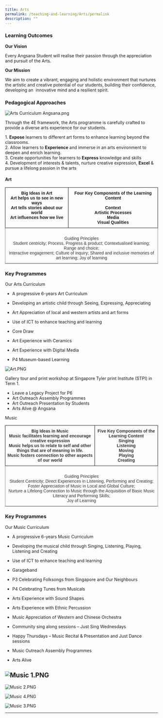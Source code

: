 ```yaml
---
title: Arts
permalink: /teaching-and-learning/Arts/permalink
description: ""
---
```

### Learning Outcomes

**Our Vision**  

Every Angsana Student will realise their passion through the appreciation and pursuit of the Arts.

**Our Mission**

We aim to create a vibrant, engaging and holistic environment that nurtures the artistic and creative potential of our students, building their confidence, developing an  innovative mind and a resilient spirit.

###   

### Pedagogical Approaches

  

![Arts Curriculum Angsana.png](https://angsanapri.moe.edu.sg/qql/slot/u167/academic_programmes/Arts/Arts%20Curriculum%20Angsana.png)

Through the 4E framework, the Arts programme is carefully crafted to provide a diverse arts experience for our students.

1. **Expose** learners to different art forms to enhance learning beyond the classrooms.  
2\. Allow learners to **Experience** and immerse in an arts environment to deepen and enrich learning.  
3\. Create opportunities for learners to **Express** knowledge and skills  
4\. Development of interests & talents, nurture creative expression, **Excel** & pursue a lifelong passion in the arts

#### Art

  

<style type="text/css">
.tg  {border-collapse:collapse;border-spacing:0;}
.tg td{border-color:black;border-style:solid;border-width:1px;font-family:Arial, sans-serif;font-size:14px;
  overflow:hidden;padding:10px 5px;word-break:normal;}
.tg th{border-color:black;border-style:solid;border-width:1px;font-family:Arial, sans-serif;font-size:14px;
  font-weight:normal;overflow:hidden;padding:10px 5px;word-break:normal;}
.tg .tg-amwm{font-weight:bold;text-align:center;vertical-align:top}
.tg .tg-qaub{border-color:inherit;color:#333;text-align:center;vertical-align:top}
</style>
<table class="tg">
<thead>
  <tr>
    <th class="tg-amwm">Big Ideas in Art<br>Art helps us to see in new ways<br>Art tells stories about our world<br>Art influences how we live</th>
    <th class="tg-amwm">Four Key Components of the Learning Content<br><br>Context<br>Artistic Processes<br>Media<br>Visual Qualities</th>
  </tr>
</thead>
<tbody>
  <tr>
    <td class="tg-qaub" colspan="2"><br>Guiding Principles<br>Student centricity; Process, Progress &amp; product; Contextualised learning; Range and choice;<br>Interactive engagement; Culture of inquiry; Shared and inclusive memories of art learning; Joy of learning</td>
  </tr>
</tbody>
</table>

  
### Key Programmes

  

Our Arts Curriculum

*   A progressive 6-years Art Curriculum

*   Developing an artistic child through Seeing, Expressing, Appreciating

*   Art Appreciation of local and western artists and art forms
*   Use of ICT to enhance teaching and learning

*   Core Draw

*   Art Experience with Ceramics
*   Art Experience with Digital Media
*   P4 Museum-based Learning

![Art.PNG](https://angsanapri.moe.edu.sg/qql/slot/u167/academic_programmes/Arts/Art.PNG)  

Gallery tour and print workshop at Singapore Tyler print Institute (STPI) in Term 1.

*   Leave a Legacy Project for P6
*   Art Outreach Assembly Programmes
*   Art Outreach Presentation by Students
*   Arts Alive @ Angsana

  
Music 

<style type="text/css">
.tg  {border-collapse:collapse;border-spacing:0;}
.tg td{border-color:black;border-style:solid;border-width:1px;font-family:Arial, sans-serif;font-size:14px;
  overflow:hidden;padding:10px 5px;word-break:normal;}
.tg th{border-color:black;border-style:solid;border-width:1px;font-family:Arial, sans-serif;font-size:14px;
  font-weight:normal;overflow:hidden;padding:10px 5px;word-break:normal;}
.tg .tg-7n5n{color:#333;font-weight:bold;text-align:center;vertical-align:top}
.tg .tg-qaub{border-color:inherit;color:#333;text-align:center;vertical-align:top}
</style>
<table class="tg">
<thead>
  <tr>
    <th class="tg-7n5n">Big Ideas in Music<br>Music facilitates learning and encourage creative expression<br>Music helps us to relate to self and other things that are of meaning in life.<br>Music fosters connection to other aspects of our world</th>
    <th class="tg-7n5n">Five Key Components of the Learning Content<br>Singing<br>Listening<br>Moving<br>Playing<br>Creating</th>
  </tr>
</thead>
<tbody>
  <tr>
    <td class="tg-qaub" colspan="2"><br>Guiding Principles<br>Student Centricity; Direct Experiences in Listening, Performing and Creating;<br>Foster Appreciation of Music in Local and Global Culture;<br>Nurture a Lifelong Connection to Music through the Acquisition of Basic Music Literacy and Performing Skills;<br>Joy of Learning</td>
  </tr>
</tbody>
</table>

  

### Key Programmes

Our Music Curriculum

*   A progressive 6-years Music Curriculum

*   Developing the musical child through Singing, Listening, Playing, Listening and Creating

*   Use of ICT to enhance teaching and learning

*   Garageband

*   P3 Celebrating Folksongs from Singapore and Our Neighbours
*   P4 Celebrating Tunes from Musicals
*   Arts Experience with Sound Shapes
*   Arts Experience with Ethnic Percussion
*   Music Appreciation of Western and Chinese Orchestra
*   Community sing along sessions – Just Sing Wednesdays  
    
*   Happy Thursdays – Music Recital & Presentation and Just Dance sessions
*   Music Outreach Assembly Programmes
*   Arts Alive

![Music 1.PNG](https://angsanapri.moe.edu.sg/qql/slot/u167/academic_programmes/Arts/Music%201.PNG)
--------------------------------------------------------------------------------------------------

![Music 2.PNG](https://angsanapri.moe.edu.sg/qql/slot/u167/academic_programmes/Arts/Music%202.PNG)

![Music 4.PNG](https://angsanapri.moe.edu.sg/qql/slot/u167/academic_programmes/Arts/Music%204.PNG)

![Music 3.PNG](https://angsanapri.moe.edu.sg/qql/slot/u167/academic_programmes/Arts/Music%203.PNG)


--------------------------------------------------------------------------------------------------------------------------------------------------------------------------------------------------------------------------------------------------------------------------------------------------------------